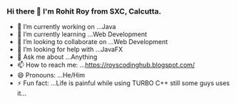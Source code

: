 ### Hi there 👋 I'm Rohit Roy from SXC, Calcutta.


<!-- **DeRoyace/DeRoyace** is a ✨ _special_ ✨ repository because its `README.md` (this file) appears on your GitHub profile. -->

<!-- Here are some ideas to get you started: -->

- 🔭 I’m currently working on ...Java
- 🌱 I’m currently learning ...Web Development
- 👯 I’m looking to collaborate on ...Web Development
- 🤔 I’m looking for help with ...JavaFX
- 💬 Ask me about ...Anything
- 📫 How to reach me: ...https://royscodinghub.blogspot.com/
- 😄 Pronouns: ...He/Him
- ⚡ Fun fact: ...Life is painful while using TURBO C++ still some guys uses it...

